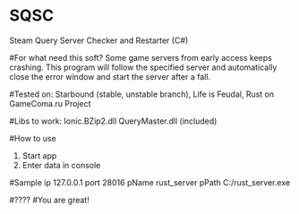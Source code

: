 # SQSC
Steam Query Server Checker and Restarter (C#)

#For what need  this soft?
Some game servers from early access keeps crashing. This program will follow the specified server and automatically close the error window and start the server after a fall.

#Tested on:
Starbound (stable, unstable branch), Life is Feudal, Rust on GameComa.ru Project

#Libs to work:
Ionic.BZip2.dll
QueryMaster.dll
(included)

#How to use
1. Start app
2. Enter data in console

#Sample
ip 127.0.0.1
port 28016
pName rust_server
pPath C:/rust_server.exe

#????
#You are great!
